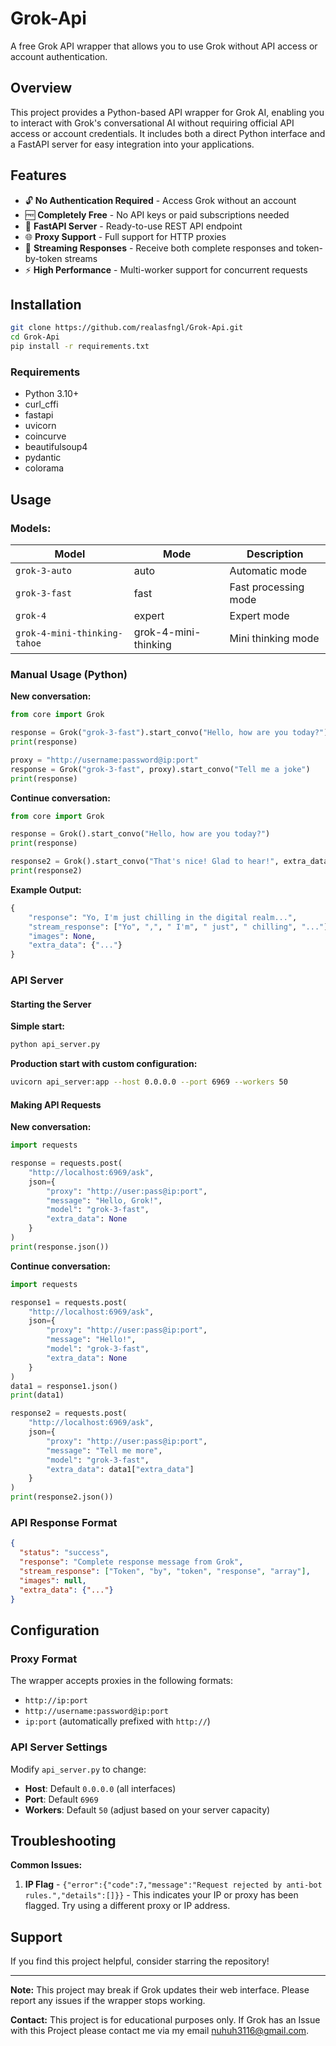 # Grok-Api

A free Grok API wrapper that allows you to use Grok without API access or account authentication.

## Overview

This project provides a Python-based API wrapper for Grok AI, enabling you to interact with Grok's conversational AI without requiring official API access or account credentials. It includes both a direct Python interface and a FastAPI server for easy integration into your applications.

## Features

- 🔓 **No Authentication Required** - Access Grok without an account
- 🆓 **Completely Free** - No API keys or paid subscriptions needed
- 🚀 **FastAPI Server** - Ready-to-use REST API endpoint
- 🌐 **Proxy Support** - Full support for HTTP proxies
- 📡 **Streaming Responses** - Receive both complete responses and token-by-token streams
- ⚡ **High Performance** - Multi-worker support for concurrent requests

## Installation

```bash
git clone https://github.com/realasfngl/Grok-Api.git
cd Grok-Api
pip install -r requirements.txt
```

### Requirements

- Python 3.10+
- curl_cffi
- fastapi
- uvicorn
- coincurve
- beautifulsoup4
- pydantic
- colorama

## Usage

### Models:

| Model | Mode | Description |
|-------|------|-------------|
| `grok-3-auto` | auto | Automatic mode |
| `grok-3-fast` | fast | Fast processing mode |
| `grok-4` | expert | Expert mode |
| `grok-4-mini-thinking-tahoe` | grok-4-mini-thinking | Mini thinking mode |

### Manual Usage (Python)

**New conversation:**
```python
from core import Grok

response = Grok("grok-3-fast").start_convo("Hello, how are you today?")
print(response)

proxy = "http://username:password@ip:port"
response = Grok("grok-3-fast", proxy).start_convo("Tell me a joke")
print(response)
```

**Continue conversation:**
```python
from core import Grok

response = Grok().start_convo("Hello, how are you today?")
print(response)

response2 = Grok().start_convo("That's nice! Glad to hear!", extra_data=response["extra_data"])
print(response2)
```
**Example Output:**
```python
{
    "response": "Yo, I'm just chilling in the digital realm...",
    "stream_response": ["Yo", ",", " I'm", " just", " chilling", "..."],
    "images": None,
    "extra_data": {"..."}
}
```

### API Server

#### Starting the Server

**Simple start:**
```bash
python api_server.py
```

**Production start with custom configuration:**
```bash
uvicorn api_server:app --host 0.0.0.0 --port 6969 --workers 50
```

#### Making API Requests

**New conversation:**
```python
import requests

response = requests.post(
    "http://localhost:6969/ask",
    json={
        "proxy": "http://user:pass@ip:port",
        "message": "Hello, Grok!",
        "model": "grok-3-fast",
        "extra_data": None
    }
)
print(response.json())
```

**Continue conversation:**
```python
import requests

response1 = requests.post(
    "http://localhost:6969/ask",
    json={
        "proxy": "http://user:pass@ip:port",
        "message": "Hello!",
        "model": "grok-3-fast",
        "extra_data": None
    }
)
data1 = response1.json()
print(data1)

response2 = requests.post(
    "http://localhost:6969/ask",
    json={
        "proxy": "http://user:pass@ip:port",
        "message": "Tell me more",
        "model": "grok-3-fast",
        "extra_data": data1["extra_data"]
    }
)
print(response2.json())
```

### API Response Format

```json
{
  "status": "success",
  "response": "Complete response message from Grok",
  "stream_response": ["Token", "by", "token", "response", "array"],
  "images": null,
  "extra_data": {"..."}
}
```

## Configuration

### Proxy Format

The wrapper accepts proxies in the following formats:
- `http://ip:port`
- `http://username:password@ip:port`
- `ip:port` (automatically prefixed with `http://`)

### API Server Settings

Modify `api_server.py` to change:
- **Host**: Default `0.0.0.0` (all interfaces)
- **Port**: Default `6969`
- **Workers**: Default `50` (adjust based on your server capacity)

## Troubleshooting

**Common Issues:**

1. **IP Flag** - `{"error":{"code":7,"message":"Request rejected by anti-bot rules.","details":[]}}` - This indicates your IP or proxy has been flagged. Try using a different proxy or IP address.

## Support

If you find this project helpful, consider starring the repository!

---

**Note:** This project may break if Grok updates their web interface. Please report any issues if the wrapper stops working.

**Contact:** This project is for educational purposes only. If Grok has an Issue with this Project please contact me via my email nuhuh3116@gmail.com.
